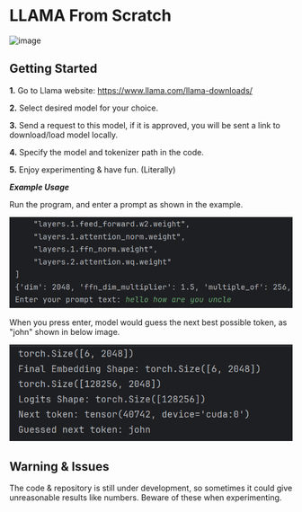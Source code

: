 # LLAMA From Scratch
![image](https://github.com/user-attachments/assets/933f097c-8bd8-4f51-9a3d-732ef5ba035d)

## Getting Started

**1.** Go to Llama website: https://www.llama.com/llama-downloads/

**2.** Select desired model for your choice.

**3.** Send a request to this model, if it is approved, you will be sent a link to download/load model locally.

**4.** Specify the model and tokenizer path in the code.

**5.** Enjoy experimenting & have fun. (Literally)


***Example Usage***

Run the program, and enter a prompt as shown in the example.

![prompt1.png](OutputImages/prompt1.png)

When you press enter, model would guess the next best possible token,
as "john" shown in below image.

![prompt1Output.png](OutputImages/prompt1Output.png)


## Warning & Issues
The code & repository is still under development, so sometimes it could give unreasonable results like numbers. Beware of these when experimenting.
